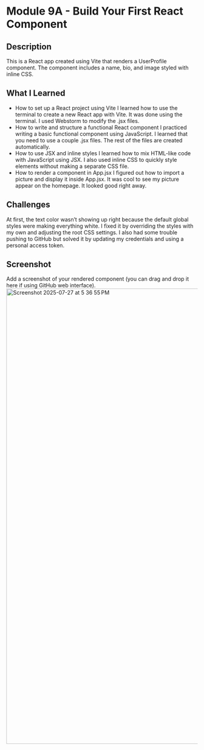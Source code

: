 # Module 9A - Build Your First React Component

## Description
This is a React app created using Vite that renders a UserProfile component. The component includes a name, bio, and image styled with inline CSS.

## What I Learned
- How to set up a React project using Vite
  I learned how to use the terminal to create a new React app with Vite. It was done using the terminal. I used Webstorm to modify the .jsx files.
- How to write and structure a functional React component
  I practiced writing a basic functional component using JavaScript. I learned that you need to use a couple .jsx files. The rest of the files are created automatically.
- How to use JSX and inline styles
  I learned how to mix HTML-like code with JavaScript using JSX. I also used inline CSS to quickly style elements without making a separate CSS file.
- How to render a component in App.jsx
  I figured out how to import a picture and display it inside App.jsx. It was cool to see my picture appear on the homepage. It looked good right away.

## Challenges
At first, the text color wasn’t showing up right because the default global styles were making everything white. I fixed it by overriding the styles with my own and adjusting the root CSS settings. I also had some trouble pushing to GitHub but solved it by updating my credentials and using a personal access token.

## Screenshot
Add a screenshot of your rendered component (you can drag and drop it here if using GitHub web interface).
  <img width="1840" height="1197" alt="Screenshot 2025-07-27 at 5 36 55 PM" src="https://github.com/user-attachments/assets/05993583-f266-458e-b727-1511b988dd1d" />
